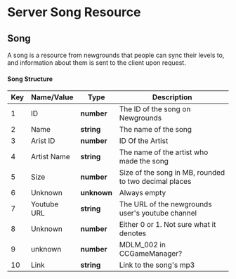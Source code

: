 # Server Song Resource

## Song

A song is a resource from newgrounds that people can sync their levels to, and information about them is sent to the client upon request.

#### Song Structure

| Key | Name/Value                | Type                                         | Description                                                              
|-----|---------------------------|----------------------------------------------|--------------------------------------------------------------------------
| 1   | ID						  | **number**									 | The ID of the song on Newgrounds
| 2   | Name					  | **string**									 | The name of the song
| 3   | Arist ID			      | **number**									 | ID Of the Artist
| 4   | Artist Name				  | **string**									 | The name of the artist who made the song
| 5   | Size					  | **number**									 | Size of the song in MB, rounded to two decimal places
| 6   | Unknown					  | **unknown**									 | Always empty
| 7   | Youtube URL				  | **string**									 | The URL of the newgrounds user's youtube channel
| 8   | Unknown					  | **number**									 | Either 0 or 1. Not sure what it denotes
| 9   | unknown                   | **number**                                   | MDLM_002 in CCGameManager?
| 10  | Link					  | **string**									 | Link to the song's mp3